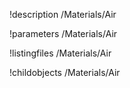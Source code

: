 !description /Materials/Air

!parameters /Materials/Air

!listingfiles /Materials/Air

!childobjects /Materials/Air
